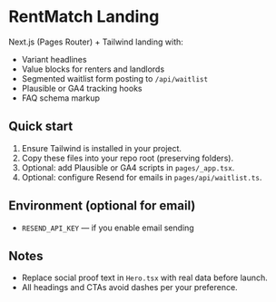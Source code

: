# RentMatch Landing

Next.js (Pages Router) + Tailwind landing with:
- Variant headlines
- Value blocks for renters and landlords
- Segmented waitlist form posting to `/api/waitlist`
- Plausible or GA4 tracking hooks
- FAQ schema markup

## Quick start
1. Ensure Tailwind is installed in your project.
2. Copy these files into your repo root (preserving folders).
3. Optional: add Plausible or GA4 scripts in `pages/_app.tsx`.
4. Optional: configure Resend for emails in `pages/api/waitlist.ts`.

## Environment (optional for email)
- `RESEND_API_KEY` — if you enable email sending

## Notes
- Replace social proof text in `Hero.tsx` with real data before launch.
- All headings and CTAs avoid dashes per your preference.
